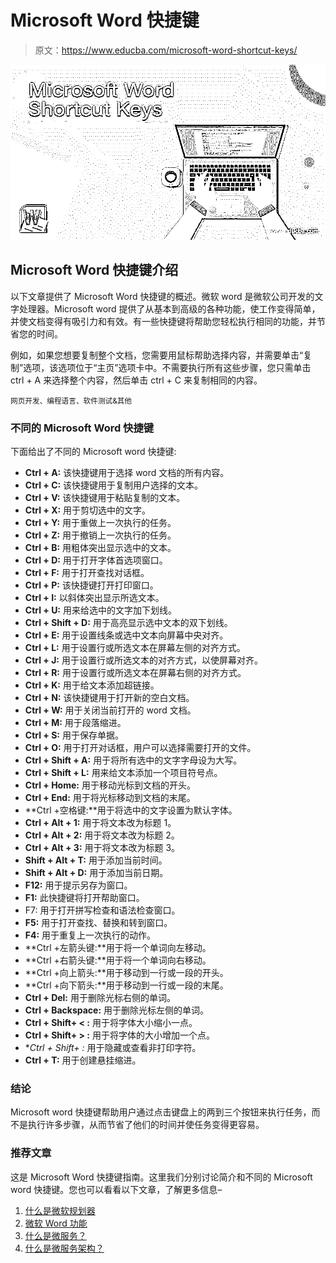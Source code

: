 # Microsoft Word 快捷键

> 原文：<https://www.educba.com/microsoft-word-shortcut-keys/>

![Microsoft Word Shortcut Keys](img/96d717a1924f78fb0456fac38f70d420.png)



## Microsoft Word 快捷键介绍

以下文章提供了 Microsoft Word 快捷键的概述。微软 word 是微软公司开发的文字处理器。Microsoft word 提供了从基本到高级的各种功能，使工作变得简单，并使文档变得有吸引力和有效。有一些快捷键将帮助您轻松执行相同的功能，并节省您的时间。

例如，如果您想要复制整个文档，您需要用鼠标帮助选择内容，并需要单击“复制”选项，该选项位于“主页”选项卡中。不需要执行所有这些步骤，您只需单击 ctrl + A 来选择整个内容，然后单击 ctrl + C 来复制相同的内容。

<small>网页开发、编程语言、软件测试&其他</small>

### 不同的 Microsoft Word 快捷键

下面给出了不同的 Microsoft word 快捷键:

*   **Ctrl + A:** 该快捷键用于选择 word 文档的所有内容。
*   **Ctrl + C:** 该快捷键用于复制用户选择的文本。
*   **Ctrl + V:** 该快捷键用于粘贴复制的文本。
*   **Ctrl + X:** 用于剪切选中的文字。
*   **Ctrl + Y:** 用于重做上一次执行的任务。
*   **Ctrl + Z:** 用于撤销上一次执行的任务。
*   **Ctrl + B:** 用粗体突出显示选中的文本。
*   **Ctrl + D:** 用于打开字体首选项窗口。
*   **Ctrl + F:** 用于打开查找对话框。
*   **Ctrl + P:** 该快捷键打开打印窗口。
*   **Ctrl + I:** 以斜体突出显示所选文本。
*   **Ctrl + U:** 用来给选中的文字加下划线。
*   **Ctrl + Shift + D:** 用于高亮显示选中文本的双下划线。
*   **Ctrl + E:** 用于设置线条或选中文本向屏幕中央对齐。
*   **Ctrl + L:** 用于设置行或所选文本在屏幕左侧的对齐方式。
*   **Ctrl + J:** 用于设置行或所选文本的对齐方式，以使屏幕对齐。
*   **Ctrl + R:** 用于设置行或所选文本在屏幕右侧的对齐方式。
*   **Ctrl + K:** 用于给文本添加超链接。
*   **Ctrl + N:** 该快捷键用于打开新的空白文档。
*   **Ctrl + W:** 用于关闭当前打开的 word 文档。
*   **Ctrl + M:** 用于段落缩进。
*   **Ctrl + S:** 用于保存单据。
*   **Ctrl + O:** 用于打开对话框，用户可以选择需要打开的文件。
*   **Ctrl + Shift + A:** 用于将所有选中的文字字母设为大写。
*   **Ctrl + Shift + L:** 用来给文本添加一个项目符号点。
*   **Ctrl + Home:** 用于移动光标到文档的开头。
*   **Ctrl + End:** 用于将光标移动到文档的末尾。
*   **Ctrl +空格键:**用于将选中的文字设置为默认字体。
*   **Ctrl + Alt + 1:** 用于将文本改为标题 1。
*   **Ctrl + Alt + 2:** 用于将文本改为标题 2。
*   **Ctrl + Alt + 3:** 用于将文本改为标题 3。
*   **Shift + Alt + T:** 用于添加当前时间。
*   **Shift + Alt + D:** 用于添加当前日期。
*   **F12:** 用于提示另存为窗口。
*   **F1:** 此快捷键将打开帮助窗口。
*   F7: 用于打开拼写检查和语法检查窗口。
*   **F5:** 用于打开查找、替换和转到窗口。
*   **F4:** 用于重复上一次执行的动作。
*   **Ctrl +左箭头键:**用于将一个单词向左移动。
*   **Ctrl +右箭头键:**用于将一个单词向右移动。
*   **Ctrl +向上箭头:**用于移动到一行或一段的开头。
*   **Ctrl +向下箭头:**用于移动到一行或一段的末尾。
*   **Ctrl + Del:** 用于删除光标右侧的单词。
*   **Ctrl + Backspace:** 用于删除光标左侧的单词。
*   **Ctrl + Shift+ < :** 用于将字体大小缩小一点。
*   **Ctrl + Shift+ > :** 用于将字体的大小增加一个点。
*   **Ctrl + Shift+ *:** 用于隐藏或查看非打印字符。
*   **Ctrl + T:** 用于创建悬挂缩进。

### 结论

Microsoft word 快捷键帮助用户通过点击键盘上的两到三个按钮来执行任务，而不是执行许多步骤，从而节省了他们的时间并使任务变得更容易。

### 推荐文章

这是 Microsoft Word 快捷键指南。这里我们分别讨论简介和不同的 Microsoft word 快捷键。您也可以看看以下文章，了解更多信息–

1.  [什么是微软规划器](https://www.educba.com/what-is-microsoft-planner/)
2.  [微软 Word 功能](https://www.educba.com/microsoft-word-features/)
3.  [什么是微服务？](https://www.educba.com/what-is-microservices/)
4.  [什么是微服务架构？](https://www.educba.com/what-is-microservices-architecture/)





